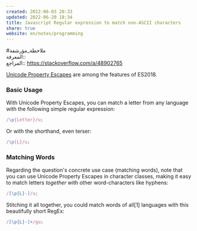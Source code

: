 ```yaml
---  
created: 2022-06-03 20:33  
updated: 2022-06-20 18:34  
title: Javascript Regular expression to match non-ASCII characters  
share: true  
website: en/notes/programming  
---  
```

  
#ملاحظة_مؤرشفة  
المعرفة:: [](Regex)  
المراجع:: https://stackoverflow.com/a/48902765  
  
[Unicode Property Escapes](https://github.com/tc39/proposal-regexp-unicode-property-escapes) are among the features of ES2018.  
  
### Basic Usage  
  
With Unicode Property Escapes, you can match a letter from any language with the following simple regular expression:  
  
```javascript  
/\p{Letter}/u;  
```  
  
Or with the shorthand, even terser:  
  
```javascript  
/\p{L}/u;  
```  
  
### Matching Words  
  
Regarding the question's concrete use case (matching words), note that you can use Unicode Property Escapes in character classes, making it easy to match letters *together* with other word-characters like hyphens:  
  
```javascript  
/[\p{L}-]/u;  
```  
  
Stitching it all together, you could match words of all[1] languages with this beautifully short RegEx:  
  
```javascript  
/[\p{L}-]+/gu;  
```  

